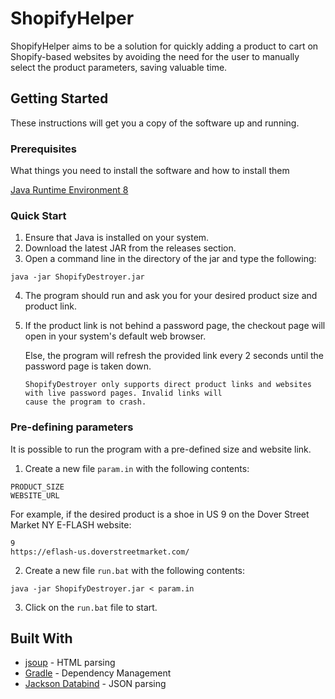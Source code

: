 # ShopifyHelper

ShopifyHelper aims to be a solution for quickly adding a product to cart on Shopify-based websites by avoiding the need for the user
to manually select the product parameters, saving valuable time.

## Getting Started

These instructions will get you a copy of the software up and running.

### Prerequisites

What things you need to install the software and how to install them

[Java Runtime Environment 8](http://www.oracle.com/technetwork/java/javase/downloads/jre8-downloads-2133155.html)

### Quick Start

1. Ensure that Java is installed on your system.
2. Download the latest JAR from the releases section.
3. Open a command line in the directory of the jar and type the following:
```
java -jar ShopifyDestroyer.jar
```
4. The program should run and ask you for your desired product size and product link.

5. If the product link is not behind a password page, the checkout page will open in your system's default web browser.
    
    Else, the program will refresh the provided link every 2 seconds until the password page is taken down.
    
    ```
    ShopifyDestroyer only supports direct product links and websites with live password pages. Invalid links will 
    cause the program to crash.
    ```

### Pre-defining parameters
 
It is possible to run the program with a pre-defined size and website link. 

1. Create a new file `param.in` with the following contents:
```
PRODUCT_SIZE
WEBSITE_URL
```

For example, if the desired product is a shoe in US 9 on the Dover Street Market NY E-FLASH website:
```
9
https://eflash-us.doverstreetmarket.com/
```
2. Create a new file `run.bat` with the following contents:
```
java -jar ShopifyDestroyer.jar < param.in
```
3. Click on the `run.bat` file to start.

## Built With

* [jsoup](https://jsoup.org/) - HTML parsing
* [Gradle](https://gradle.org) - Dependency Management
* [Jackson Databind](https://github.com/FasterXML/jackson-databind) - JSON parsing


